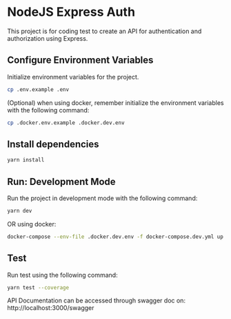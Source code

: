 # NodeJS Express Auth

This project is for coding test to create an API for authentication and authorization using Express.

## Configure Environment Variables
Initialize environment variables for the project.

```bash
cp .env.example .env
```

(Optional) when using docker, remember initialize the environment variables with the following command:

```bash
cp .docker.env.example .docker.dev.env
```

## Install dependencies
```bash
yarn install
```

## Run: Development Mode
Run the project in development mode with the following command:

```bash
yarn dev
```

OR using docker:

```bash
docker-compose --env-file .docker.dev.env -f docker-compose.dev.yml up
```

## Test
Run test using the following command:

```bash
yarn test --coverage
```

API Documentation can be accessed through swagger doc on: http://localhost:3000/swagger